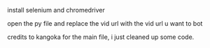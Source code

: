 install selenium
and chromedriver

open the py file and replace the vid url with the vid url u want to bot

credits to kangoka for the main file, i just cleaned up some code.
